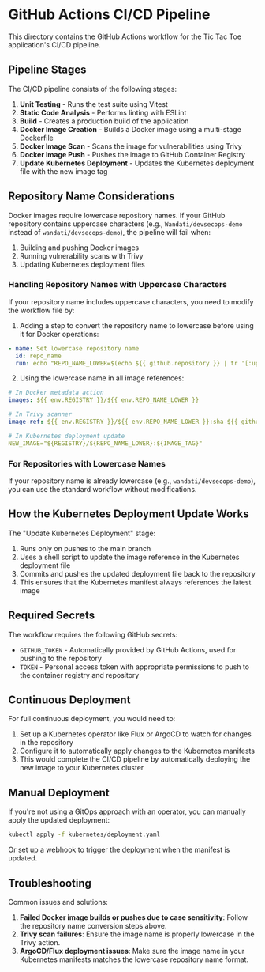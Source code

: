# GitHub Actions CI/CD Pipeline

This directory contains the GitHub Actions workflow for the Tic Tac Toe application's CI/CD pipeline.

## Pipeline Stages

The CI/CD pipeline consists of the following stages:

1. **Unit Testing** - Runs the test suite using Vitest
2. **Static Code Analysis** - Performs linting with ESLint
3. **Build** - Creates a production build of the application
4. **Docker Image Creation** - Builds a Docker image using a multi-stage Dockerfile
5. **Docker Image Scan** - Scans the image for vulnerabilities using Trivy
6. **Docker Image Push** - Pushes the image to GitHub Container Registry
7. **Update Kubernetes Deployment** - Updates the Kubernetes deployment file with the new image tag

## Repository Name Considerations

Docker images require lowercase repository names. If your GitHub repository contains uppercase characters (e.g., `Wandati/devsecops-demo` instead of `wandati/devsecops-demo`), the pipeline will fail when:

1. Building and pushing Docker images
2. Running vulnerability scans with Trivy
3. Updating Kubernetes deployment files

### Handling Repository Names with Uppercase Characters

If your repository name includes uppercase characters, you need to modify the workflow file by:

1. Adding a step to convert the repository name to lowercase before using it for Docker operations:

```yaml
- name: Set lowercase repository name
  id: repo_name
  run: echo "REPO_NAME_LOWER=$(echo ${{ github.repository }} | tr '[:upper:]' '[:lower:]')" >> $GITHUB_ENV
```

2. Using the lowercase name in all image references:

```yaml
# In Docker metadata action
images: ${{ env.REGISTRY }}/${{ env.REPO_NAME_LOWER }}

# In Trivy scanner
image-ref: ${{ env.REGISTRY }}/${{ env.REPO_NAME_LOWER }}:sha-${{ github.sha }}

# In Kubernetes deployment update
NEW_IMAGE="${REGISTRY}/${REPO_NAME_LOWER}:${IMAGE_TAG}"
```

### For Repositories with Lowercase Names

If your repository name is already lowercase (e.g., `wandati/devsecops-demo`), you can use the standard workflow without modifications.

## How the Kubernetes Deployment Update Works

The "Update Kubernetes Deployment" stage:

1. Runs only on pushes to the main branch
2. Uses a shell script to update the image reference in the Kubernetes deployment file
3. Commits and pushes the updated deployment file back to the repository
4. This ensures that the Kubernetes manifest always references the latest image

## Required Secrets

The workflow requires the following GitHub secrets:

- `GITHUB_TOKEN` - Automatically provided by GitHub Actions, used for pushing to the repository
- `TOKEN` - Personal access token with appropriate permissions to push to the container registry and repository

## Continuous Deployment

For full continuous deployment, you would need to:

1. Set up a Kubernetes operator like Flux or ArgoCD to watch for changes in the repository
2. Configure it to automatically apply changes to the Kubernetes manifests
3. This would complete the CI/CD pipeline by automatically deploying the new image to your Kubernetes cluster

## Manual Deployment

If you're not using a GitOps approach with an operator, you can manually apply the updated deployment:

```bash
kubectl apply -f kubernetes/deployment.yaml
```

Or set up a webhook to trigger the deployment when the manifest is updated.

## Troubleshooting

Common issues and solutions:

1. **Failed Docker image builds or pushes due to case sensitivity**: Follow the repository name conversion steps above.
2. **Trivy scan failures**: Ensure the image name is properly lowercase in the Trivy action.
3. **ArgoCD/Flux deployment issues**: Make sure the image name in your Kubernetes manifests matches the lowercase repository name format.